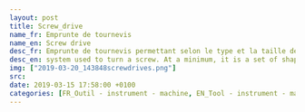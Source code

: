 ```yaml
---
layout: post
title: Screw_drive
name_fr: Emprunte de tournevis
name_en: Screw drive
desc_fr: Emprunte de tournevis permettant selon le type et la taille de visser ou dévisser différents types de vis.
desc_en: system used to turn a screw. At a minimum, it is a set of shaped cavities and protrusions on the screw head that allows torque to be applied to it. Usually, it also involves a mating tool, such as a screwdriver, that is used to turn it. https&#58;&#47;&#47;en.wikipedia.org&#47;wiki&#47;List_of_screw_drives
img: ["2019-03-20_143848screwdrives.png"]
src: 
date: 2019-03-15 17:58:00 +0100
categories: [FR_Outil - instrument - machine, EN_Tool - instrument - machine]
---
```

